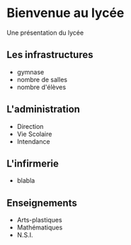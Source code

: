 # Bienvenue au lycée

Une présentation du lycée

## Les infrastructures

- gymnase
- nombre de salles
- nombre d'élèves

## L'administration

- Direction
- Vie Scolaire
- Intendance

## L'infirmerie

- blabla

## Enseignements

- Arts-plastiques
- Mathématiques
- N.S.I.
